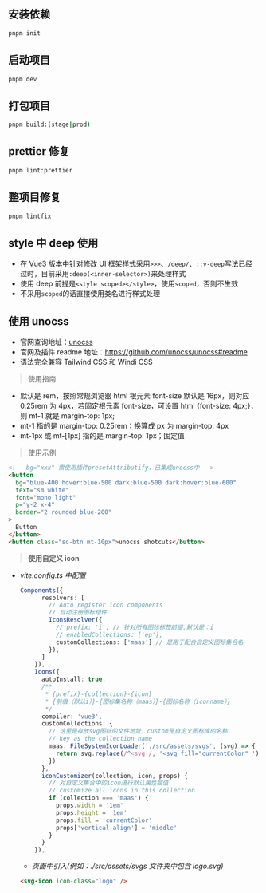 ## 安装依赖

```bash
pnpm init
```

## 启动项目

```bash
pnpm dev
```

## 打包项目

```bash
pnpm build:(stage|prod)
```

## prettier 修复

```bash
pnpm lint:prettier
```

## 整项目修复

```bash
pnpm lintfix
```

## style 中 deep 使用

- 在 Vue3 版本中针对修改 UI 框架样式采用`>>>`、`/deep/`、`::v-deep`写法已经过时，目前采用`:deep(<inner-selector>)`来处理样式
- 使用 deep 前提是`<style scoped></style>`，使用`scoped`，否则不生效
- 不采用`scoped`的话直接使用类名进行样式处理

## 使用 unocss

- 官网查询地址：[unocss](https://uno.antfu.me/)
- 官网及插件 readme 地址：<https://github.com/unocss/unocss#readme>
- 语法完全兼容 Tailwind CSS 和 Windi CSS

> 使用指南

- 默认是 rem，按照常规浏览器 html 根元素 font-size 默认是 16px，则对应 0.25rem 为 4px，若固定根元素 font-size，可设置 html {font-size: 4px;}，则 mt-1 就是 margin-top: 1px;
- mt-1 指的是 margin-top: 0.25rem；换算成 px 为 margin-top: 4px
- mt-1px 或 mt-[1px] 指的是 margin-top: 1px；固定值

> 使用示例

```html
<!-- bg="xxx" 需使用插件presetAttributify，已集成unocss中 -->
<button
  bg="blue-400 hover:blue-500 dark:blue-500 dark:hover:blue-600"
  text="sm white"
  font="mono light"
  p="y-2 x-4"
  border="2 rounded blue-200"
>
  Button
</button>
<button class="sc-btn mt-10px">unocss shotcuts</button>
```

> **使用自定义 icon**

- _vite.config.ts 中配置_

  ```ts
  Components({
        resolvers: [
          // Auto register icon components
          // 自动注册图标组件
          IconsResolver({
            // prefix: 'i', // 针对所有图标标签前缀,默认是：i
            // enabledCollections: ['ep'],
            customCollections: ['maas'] // 是用于配合自定义图标集合名
          }),
        ]
      }),
      Icons({
        autoInstall: true,
        /**
         * {prefix}-{collection}-{icon}
         * {前缀（默认i）}-{图标集名称（maas）}-{图标名称（iconname）}
         */
        compiler: 'vue3',
        customCollections: {
          // 这里是存放svg图标的文件地址，custom是自定义图标库的名称
          // key as the collection name
          maas: FileSystemIconLoader('./src/assets/svgs', (svg) => {
            return svg.replace(/^<svg /, '<svg fill="currentColor" ')
          })
        },
        iconCustomizer(collection, icon, props) {
          // 对自定义集合中的icon进行默认属性赋值
          // customize all icons in this collection
          if (collection === 'maas') {
            props.width = '1em'
            props.height = '1em'
            props.fill = 'currentColor'
            props['vertical-align'] = 'middle'
          }
        }
      }),

  ```

  - _页面中引入(例如：./src/assets/svgs 文件夹中包含 logo.svg)_

  ```html
  <svg-icon icon-class="logo" />
  ```
